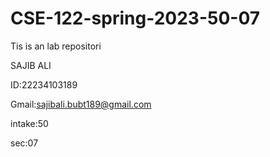 # CSE-122-spring-2023-50-07

Tis is an lab repositori

SAJIB ALI

ID:22234103189

Gmail:sajibali.bubt189@gmail.com

intake:50


sec:07
